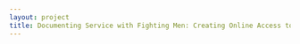 ```yaml
--- 
layout: project 
title: Documenting Service with Fighting Men: Creating Online Access to World War I-Related Materials of the Kautz Family YMCA Archives
---
```



